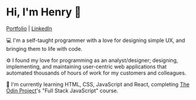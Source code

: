 # Hi, I'm Henry 👋
[Portfolio](henrylin.io) | [LinkedIn](https://www.linkedin.com/in/henrylin03/)

💻 I'm a self-taught programmer with a love for designing simple UX, and bringing them to life with code. 

⚙️ I found my love for programming as an analyst/designer; designing, implementing, and maintaining user-centric web applications that automated thousands of hours of work for my customers and colleagues.

📖 I'm currently learning HTML, CSS, JavaScript and React, completing [The Odin Project](https://www.theodinproject.com/)'s "Full Stack JavaScript" course.

